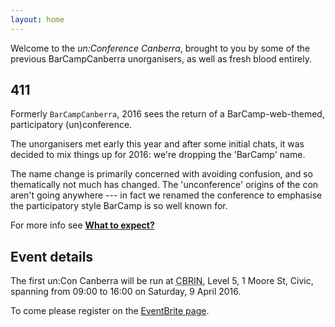 ```yaml
---
layout: home
---
```


Welcome to the *un:Conference Canberra*, brought to you by some of the previous BarCampCanberra unorganisers, as well as fresh blood entirely.

## 411

Formerly `BarCampCanberra`, 2016 sees the return of a BarCamp-web-themed, participatory (un)conference.

The unorganisers met early this year and after some initial chats, it was decided to mix things up for 2016: we're dropping the 'BarCamp' name.

The name change is primarily concerned with avoiding confusion, and so thematically not much has changed. The 'unconference' origins of the con aren't going anywhere --- in fact we renamed the conference to emphasise the participatory style BarCamp is so well known for.

For more info see [**What to expect?**](/expectations)

## Event details

The first un:Con Canberra will be run at <acronym title="Canberra Innovation Network">CBRIN</acronym>, Level 5, 1 Moore St, Civic, spanning from 09:00 to 16:00 on Saturday, 9 April 2016.

To come please register on the [EventBrite page](https://www.eventbrite.com.au/e/unconference-canberra-2016-registration-22076928688).
